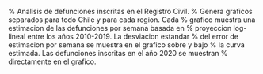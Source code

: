 % Analisis de defunciones inscritas en el Registro Civil.
% Genera graficos separados para todo Chile y para cada region. Cada
% grafico muestra una estimacion de las defunciones por semana basada en
% proyeccion log-lineal entre los años 2010-2019. La desviacion estandar
% del error de estimacion por semana se muestra en el grafico sobre y bajo
% la curva estimada. Las defunciones inscritas en el año 2020 se muestran
% directamente en el grafico. 
